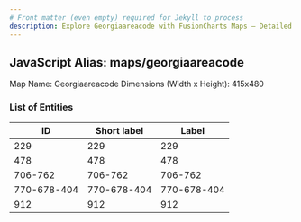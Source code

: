 ```yaml
---
# Front matter (even empty) required for Jekyll to process
description: Explore Georgiaareacode with FusionCharts Maps – Detailed features for seamless integration. Try now & enhance your data visualization today! 
---
```


## JavaScript Alias: maps/georgiaareacode

Map Name: Georgiaareacode
Dimensions (Width x Height): 415x480





### List of Entities

ID | Short label | Label
---|---|---|
229|229|229
478|478|478
706-762|706-762|706-762
770-678-404|770-678-404|770-678-404
912|912|912

